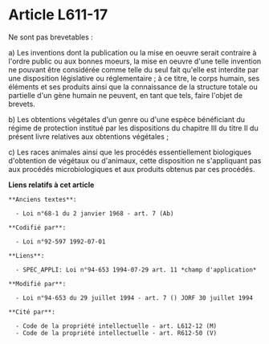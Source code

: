 # Article L611-17

Ne sont pas brevetables :

a) Les inventions dont la publication ou la mise en oeuvre serait contraire à l'ordre public ou aux bonnes moeurs, la mise en
oeuvre d'une telle invention ne pouvant être considérée comme telle du seul fait qu'elle est interdite par une disposition
législative ou réglementaire ; à ce titre, le corps humain, ses éléments et ses produits ainsi que la connaissance de la
structure totale ou partielle d'un gène humain ne peuvent, en tant que tels, faire l'objet de brevets.

b) Les obtentions végétales d'un genre ou d'une espèce bénéficiant du régime de protection institué par les dispositions du
chapitre III du titre II du présent livre relatives aux obtentions végétales ;

c) Les races animales ainsi que les procédés essentiellement biologiques d'obtention de végétaux ou d'animaux, cette
disposition ne s'appliquant pas aux procédés microbiologiques et aux produits obtenus par ces procédés.

**Liens relatifs à cet article**

	**Anciens textes**:

	  - Loi n°68-1 du 2 janvier 1968 - art. 7 (Ab)

	**Codifié par**:

	  - Loi n°92-597 1992-07-01

	**Liens**:

	  - SPEC_APPLI: Loi n°94-653 1994-07-29 art. 11 *champ d'application*

	**Modifié par**:

	  - Loi n°94-653 du 29 juillet 1994 - art. 7 () JORF 30 juillet 1994

	**Cité par**:

	  - Code de la propriété intellectuelle - art. L612-12 (M)
	  - Code de la propriété intellectuelle - art. R612-50 (V)
